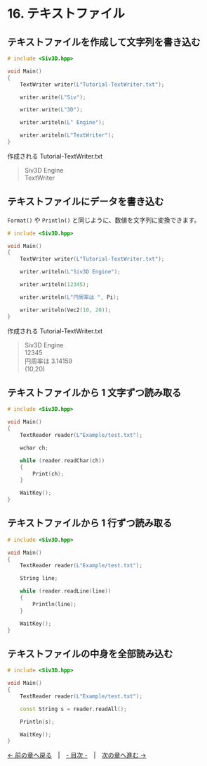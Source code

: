 ﻿# 16. テキストファイル

## テキストファイルを作成して文字列を書き込む

```cpp
# include <Siv3D.hpp>

void Main()
{
	TextWriter writer(L"Tutorial-TextWriter.txt");

	writer.write(L"Siv");

	writer.write(L"3D");

	writer.writeln(L" Engine");

	writer.writeln(L"TextWriter");
}
```
作成される Tutorial-TextWriter.txt
> Siv3D Engine  
> TextWriter

## テキストファイルにデータを書き込む
`Format()` や `Println()` と同じように、数値を文字列に変換できます。
```cpp
# include <Siv3D.hpp>

void Main()
{
	TextWriter writer(L"Tutorial-TextWriter.txt");

	writer.writeln(L"Siv3D Engine");

	writer.writeln(12345);

	writer.writeln(L"円周率は ", Pi);

	writer.writeln(Vec2(10, 20));
}
```
作成される Tutorial-TextWriter.txt
> Siv3D Engine  
> 12345  
> 円周率は 3.14159  
> (10,20)  

## テキストファイルから 1 文字ずつ読み取る

```cpp
# include <Siv3D.hpp>

void Main()
{
	TextReader reader(L"Example/test.txt");

	wchar ch;

	while (reader.readChar(ch))
	{
		Print(ch);
	}

	WaitKey();
}
```

## テキストファイルから 1 行ずつ読み取る

```cpp
# include <Siv3D.hpp>

void Main()
{
	TextReader reader(L"Example/test.txt");

	String line;

	while (reader.readLine(line))
	{
		Println(line);
	}

	WaitKey();
}
```

## テキストファイルの中身を全部読み込む

```cpp
# include <Siv3D.hpp>

void Main()
{
	TextReader reader(L"Example/test.txt");

	const String s = reader.readAll();

	Println(s);

	WaitKey();
}
```

[← 前の章へ戻る](System.md)　|　[- 目次 -](Index.md)　|　[次の章へ進む →](Text-data.md)